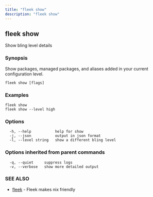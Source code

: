 ```yaml
---
title: "fleek show"
description: "fleek show"
---
```

## fleek show

Show bling level details

### Synopsis

Show packages, managed packages, and aliases added in your current configuration level.

```shell
fleek show [flags]
```

### Examples

```shell
fleek show
fleek show --level high

```

### Options

```shell
  -h, --help           help for show
  -j, --json           output in json format
  -l, --level string   show a different bling level
```

### Options inherited from parent commands

```shell
  -q, --quiet     suppress logs
  -v, --verbose   show more detailed output
```

### SEE ALSO

* [fleek](/docs/cli/fleek/)  - Fleek makes nix friendly
